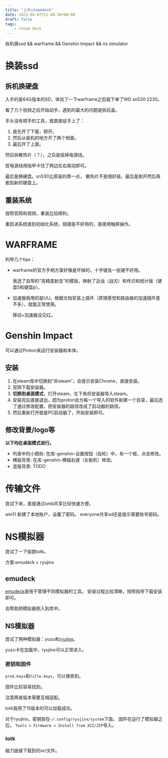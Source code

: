 ```yaml
---
title: "上手steamdeck"
date: 2023-04-07T11:40:38+08:00
draft: false
tags:
    - steam deck
---
```


拆机换ssd && warframe && Genshin Impact && ns simulator

<!--more-->

# 换装ssd

## 拆机换硬盘

入手的是64G版本的SD，体验了一下warframe之后就下单了WD sn530 2230。

看了几个视频之后开始动手，遇到的最大的问题是拆后盖。

手头没有顺手的工具，就直接徒手上了：

1. 首先开了下面，掰开。
1. 然后从扳机的地方开了两个侧面。
1. 最后开了上面。

然后拆散热片（？），之后是拔掉电源线。

拔电源线用指甲卡住了两边左右晃动即可。

最后是换硬盘。sn530比原装的厚一点，
散热片不是很好装，最后是剥开然后再套到新的硬盘上。

## 重装系统

按照官网和视频，重装比较顺利。

重启进系统直到初始化系统，按键是不好用的，直接用触屏操作。

# WARFRAME

列举几个tips：

- warframe的官方手柄方案好像是坏掉的，十字键及一些键不好用。

    我选了自带的“高精度射击”的模版，映射了近战（战刃）和传识和统计版（键盘5和键盘p）。

- 加速器我用的是UU。根据文档安装上插件（原理感觉和路由器的加速插件差不多），就能正常使用。

    移动+加速器没见红。

# Genshin Impact

可以通过Proton来运行安装器和本体。

## 安装

1. 在steam库中切换到“非steam”，会提示安装Chrome，直接安装。
1. 官网下载安装器。
1. **切换到桌面模式**，打开steam，左下角将安装器导入steam。
1. 安装完后直接退出，因为proton会为每一个导入的软件新建一个目录，最后选了通过修改配置，把安装器的路径改成了启动器的路径。
1. 然后重新打开就是PC启动器了，开始安装即可。

## 修改背景/logo等

**以下均在桌面模式进行。**

- 列表中的小图标: 在库-genshin-设置按钮（齿轮）中，有一个框，点击修改。
- 横版背景: 在库-genshin-横幅右键（左扳机）修改。
- 竖版背景: TODO

# 传输文件

尝试下来，直接通过smb共享比较快速方便。

win11 新建了本地账户，设置了密码。
everyone共享sd还是提示需要账号密码。

# NS模拟器

尝试了一下偷跑totk。

方案:emudeck + ryujinx

## emudeck

[emudeck](https://www.emudeck.com/)是用于管理不同模拟器的工具。
安装过程比较清晰，按照指导下载安装即可。

会帮助把模拟器倒入到库中。

## NS模拟器

尝试了两种模拟器：yuzu和[ryujinx](https://ryujinx.org/)。

yuzu卡在加载中，ryujinx可以正常进入。

### 密钥和固件

`prod.keys`和`title.keys`，可以搜索到。

固件比较容易找到。

注意两者版本需要互相适配。

totk我用了15版本的可以加载成功。

对于ryujinx，密钥放在`~/.config/ryujinx/system`下面。
固件在运行了模拟器之后，
`Tools > Firmware > Install from XCI/ZIP`导入。

### totk

磁力链接下载到的xci文件。
